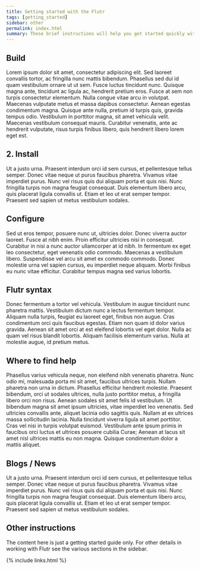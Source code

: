 ```yaml
---
title: Getting started with the Flutr
tags: [getting_started]
sidebar: other
permalink: index.html
summary: These brief instructions will help you get started quickly with Flutr. The other topics in this help provide additional information and detail about working with other aspects of Flutr.
---
```


## Build
Lorem ipsum dolor sit amet, consectetur adipiscing elit. Sed laoreet convallis tortor, ac fringilla nunc mattis bibendum. Phasellus sed dui id quam vestibulum ornare ut ut sem. Fusce luctus tincidunt nunc. Quisque magna ante, tincidunt ac ligula ac, hendrerit pretium eros. Fusce at sem non turpis consectetur elementum. Nulla congue vitae arcu in volutpat. Maecenas vulputate metus et massa dapibus consectetur. Aenean egestas condimentum magna. Quisque ante nulla, pretium id turpis quis, gravida tempus odio. Vestibulum in porttitor magna, sit amet vehicula velit. Maecenas vestibulum consequat mauris. Curabitur venenatis, ante ac hendrerit vulputate, risus turpis finibus libero, quis hendrerit libero lorem eget est.

## 2. Install
Ut a justo urna. Praesent interdum orci id sem cursus, et pellentesque tellus semper. Donec vitae neque ut purus faucibus pharetra. Vivamus vitae imperdiet purus. Nunc vel risus quis dui aliquam porta et quis nisi. Nunc fringilla turpis non magna feugiat consequat. Duis elementum libero arcu, quis placerat ligula convallis ut. Etiam et leo ut erat semper tempor. Praesent sed sapien ut metus vestibulum sodales.

## Configure
Sed ut eros tempor, posuere nunc ut, ultricies dolor. Donec viverra auctor laoreet. Fusce at nibh enim. Proin efficitur ultricies nisi in consequat. Curabitur in nisi a nunc auctor ullamcorper at id nibh. In fermentum ex eget leo consectetur, eget venenatis odio commodo. Maecenas a vestibulum libero. Suspendisse vel arcu sit amet ex commodo commodo. Donec molestie urna vel sapien cursus, eu imperdiet neque aliquam. Morbi finibus eu nunc vitae efficitur. Curabitur tempus magna sed varius lobortis.

## Flutr syntax
Donec fermentum a tortor vel vehicula. Vestibulum in augue tincidunt nunc pharetra mattis. Vestibulum dictum nunc a lectus fermentum tempor. Aliquam nulla turpis, feugiat eu laoreet eget, finibus non augue. Cras condimentum orci quis faucibus egestas. Etiam non quam id dolor varius gravida. Aenean sit amet orci at est eleifend lobortis vel eget dolor. Nulla ac quam vel risus blandit lobortis. Aliquam facilisis elementum varius. Nulla at molestie augue, id pretium metus.


## Where to find help
Phasellus varius vehicula neque, non eleifend nibh venenatis pharetra. Nunc odio mi, malesuada porta mi sit amet, faucibus ultrices turpis. Nullam pharetra non urna in dictum. Phasellus efficitur hendrerit molestie. Praesent bibendum, orci ut sodales ultrices, nulla justo porttitor metus, a fringilla libero orci non risus. Aenean sodales sit amet felis id vestibulum. Ut bibendum magna sit amet ipsum ultricies, vitae imperdiet leo venenatis. Sed ultricies convallis ante, aliquet lacinia odio sagittis quis. Nullam at ex ultrices massa sollicitudin lacinia. Nulla tincidunt viverra ligula sit amet porttitor. Cras vel nisi in turpis volutpat euismod. Vestibulum ante ipsum primis in faucibus orci luctus et ultrices posuere cubilia Curae; Aenean at lacus sit amet nisl ultrices mattis eu non magna. Quisque condimentum dolor a mattis aliquet.

## Blogs / News
Ut a justo urna. Praesent interdum orci id sem cursus, et pellentesque tellus semper. Donec vitae neque ut purus faucibus pharetra. Vivamus vitae imperdiet purus. Nunc vel risus quis dui aliquam porta et quis nisi. Nunc fringilla turpis non magna feugiat consequat. Duis elementum libero arcu, quis placerat ligula convallis ut. Etiam et leo ut erat semper tempor. Praesent sed sapien ut metus vestibulum sodales.

## Other instructions

The content here is just a getting started guide only. For other details in working with Flutr see the various sections in the sidebar.

{% include links.html %}
